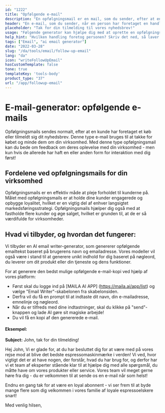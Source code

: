 ```yaml
---
id: "1222"
title: "Opfølgende e-mail"
description: "En opfølgningsmail er en mail, som du sender, efter at en person har foretaget en handling, f.eks. ved at abonnere på dit nyhedsbrev, downloade et stykke indhold eller foretage et køb. Formålet med en opfølgningsmail er at opbygge et forhold til den person, der har foretaget handlingen, og få vedkommende til at foretage en anden handling, f.eks. besøge dit websted, deltage i et arrangement eller foretage et nyt køb."
header: "En e-mail, som du sender, når en person har foretaget en handling."
placeholder: "Tak for din tilmelding til vores nyhedsbrev!"
usage: "Følgende generator kan hjælpe dig med at oprette en opfølgningsmail, der er skræddersyet til dit brand."
help_hint: "Hvilken handling foretog personen? Skriv det ned, så laver vi det om til en opfølgningsmail."
tags: ["Email", "ai email generator"]
date: "2022-03-28"
slug: "/da/tools/email/follow-up-email"
lang: "da"
icon: "writeFollowUpEmail"
hasCustomTemplate: false
tone: true
templateKey: 'tools-body'
product_type: "37"
url: "/app/followup-email"
---
```


# E-mail-generator: opfølgende e-mails

Opfølgningsmails sendes normalt, efter at en kunde har foretaget et køb eller tilmeldt sig dit nyhedsbrev. Denne type e-mail bruges til at takke for købet og minde dem om din virksomhed. Med denne type opfølgningsmail kan du bede om feedback om deres oplevelse med din virksomhed - men kun hvis de allerede har haft en eller anden form for interaktion med dig først!


## Fordelene ved opfølgningsmails for din virksomhed


Opfølgningsmails er en effektiv måde at pleje forholdet til kunderne på. Målet med opfølgningsmails er at holde dine kunder engagerede og opbygge loyalitet, hvilket er en vigtig del af enhver langsigtet markedsføringsstrategi. Opfølgningsmails hjælper dig også med at fastholde flere kunder og øge salget, hvilket er grunden til, at de er så værdifulde for virksomheder.


## Hvad vi tilbyder, og hvordan det fungerer:


Vi tilbyder en AI email writer-generator, som genererer opfølgende emailtekst baseret på brugerens navn og emailadresse. Vores modeller vil også være i stand til at generere unikt indhold for dig baseret på nøgleord, du leverer om dit produkt eller din tjeneste og dens funktioner.

For at generere den bedst mulige opfølgende e-mail-kopi ved hjælp af vores platform:

- Først skal du logge ind på [MAILA AI APP] (https://maila.ai/app/list) og vælge "Email Writer"-skabelonen fra skabelonsiden.
- Derfra vil du få en prompt til at indtaste dit navn, din e-mailadresse, emnelinje og nøgleord.
- Når du er tilfreds med dine indtastninger, skal du klikke på "send"-knappen og lade AI gøre sit magiske arbejde!
- Du vil få en kopi af den genererede e-mail.


#### Eksempel:


**Subject:** John, tak for din tilmelding! 

Hej John, 
Vi er glade for, at du har besluttet dig for at være med på vores rejse mod at blive det bedste espressomaskinmærke i verden! Vi ved, hvor vigtigt det er at have nogen, der forstår, hvad du har brug for, og derfor har vi et team af eksperter stående klar til at hjælpe dig med alle spørgsmål, du måtte have om vores produkter eller service. Vores team vil meget gerne høre fra dig - du er velkommen til at sende os en e-mail når som helst!


Endnu en gang tak for at være en loyal abonnent - vi ser frem til at byde mange flere som dig velkommen i vores familie af loyale espressoelskere snart!

Med venlig hilsen, 